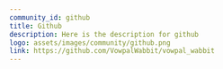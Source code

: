 ```yaml
---
community_id: github
title: Github
description: Here is the description for github
logo: assets/images/community/github.png
link: https://github.com/VowpalWabbit/vowpal_wabbit
---
```

